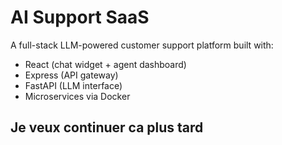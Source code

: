 # AI Support SaaS

A full-stack LLM-powered customer support platform built with:
- React (chat widget + agent dashboard)
- Express (API gateway)
- FastAPI (LLM interface)
- Microservices via Docker

## Je veux continuer ca plus tard



